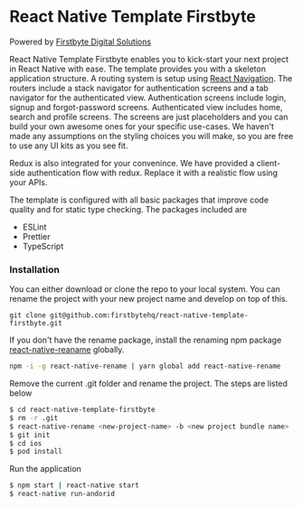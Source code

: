 # React Native Template Firstbyte

Powered by [Firstbyte Digital Solutions](https://firstbytedigital.com)

React Native Template Firstbyte enables you to kick-start your next project in React Native with ease. The template provides you with a skeleton application structure. A routing system is setup using [React Navigation](https://reactnavigation.org/). The routers include a stack navigator for authentication screens and a tab navigator for the authenticated view. Authentication screens include login, signup and forgot-password screens. Authenticated view includes home, search and profile screens. The screens are just placeholders and you can build your own awesome ones for your specific use-cases. We haven't made any assumptions on the styling choices you will make, so you are free to use any UI kits as you see fit.

Redux is also integrated for your convenince. We have provided a client-side authentication flow with redux. Replace it with a realistic flow using your APIs.

The template is configured with all basic packages that improve code quality and for static type checking. The packages included are

  - ESLint
  - Prettier
  - TypeScript 

### Installation
You can either download or clone the repo to your local system. You can rename the project with your new project name and develop on top of this.
``` 
git clone git@github.com:firstbytehq/react-native-template-firstbyte.git 
```
If you don't have the rename package, install the renaming npm package [react-native-reaname](https://www.npmjs.com/package/react-native-rename) globally. 
``` sh
npm -i -g react-native-rename | yarn global add react-native-rename
```

Remove the current .git folder and rename the project. The steps are listed below

```sh
$ cd react-native-template-firstbyte
$ rm -r .git
$ react-native-rename <new-project-name> -b <new project bundle name>
$ git init
$ cd ios
$ pod install
```

Run the application 

```sh
$ npm start | react-native start
$ react-native run-andorid
```
